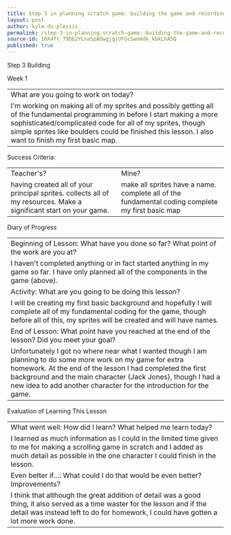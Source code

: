 ```yaml
---
title: Step 3 in planning scratch game: building the game and recording progress (week 1)
layout: post
author: kyle.du-plessis
permalink: /step-3-in-planning-scratch-game:-building-the-game-and-recording-progress-(week-1)/
source-id: 10X4ft_79Db2YLnaSp8QwgjgjUFGcSwomdk_kbkLhA5Q
published: true
---
```

Step 3 Building

Week 1

<table>
  <tr>
    <td>What are you going to work on today?</td>
  </tr>
  <tr>
    <td>I'm working on making all of my sprites and possibly getting all of the fundamental programming in before I start making a more sophisticated/complicated code for all of my sprites, though simple sprites like boulders could be finished this lesson.
I also want to finish my first basic map.</td>
  </tr>
</table>


Success Criteria:

<table>
  <tr>
    <td>Teacher's?</td>
    <td>Mine?</td>
  </tr>
  <tr>
    <td>having created all of your principal sprites.
collects all of my resources.
Make a significant start on your game.</td>
    <td>make all sprites have a name.
complete all of the fundamental coding
complete my first basic map</td>
  </tr>
</table>


Diary of Progress

<table>
  <tr>
    <td>Beginning of Lesson: What have you done so far? What point of the work are you at?</td>
  </tr>
  <tr>
    <td>I haven't completed anything or in fact started anything in my game so far. I have only planned all of the components in the game (above).</td>
  </tr>
  <tr>
    <td>Activity:  What are you going to be doing this lesson?</td>
  </tr>
  <tr>
    <td>I will be creating my first basic background and hopefully I will complete all of my fundamental coding for the game, though before all of this, my sprites will be created and will have names.</td>
  </tr>
  <tr>
    <td>End of Lesson: What point have you reached at the end of the lesson? Did you meet your goal?</td>
  </tr>
  <tr>
    <td>Unfortunately I got no where near what I wanted though I am planning to do some more work on my game for extra homework. At the end of the lesson I had completed the first background and the main character (Jack Jones), though I had a new idea to add another character for the introduction for the game.</td>
  </tr>
</table>


Evaluation of Learning This Lesson

<table>
  <tr>
    <td>What went well: How did I learn? What helped me learn today?</td>
  </tr>
  <tr>
    <td>I learned as much information as I could in the limited time given to me for making a scrolling game in scratch and I added as much detail as possible in the one character I could finish in the lesson.</td>
  </tr>
  <tr>
    <td>Even better if…: What could I do that would be even better? Improvements?</td>
  </tr>
  <tr>
    <td>I think that although the great addition of detail was a good thing, it also served as a time waster for the lesson and if the detail was instead left to do for homework, I could have gotten a lot more work done.</td>
  </tr>
</table>


